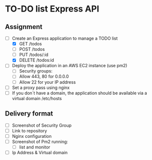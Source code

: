 # TO-DO list Express API

## Assignment

- [ ] Create an Express application to manage a TODO list
  - [X] GET     /todos
  - [ ] POST    /todos
  - [ ] PUT     /todos/:id
  - [X] DELETE  /todos:id
- [ ] Deploy the application in an AWS EC2 instance (use pm2)
  - [ ] Security groups:
  - [ ] Allow 443, 80 for 0.0.0.0
  - [ ] Allow 22 for your IP address
- [ ] Set a proxy pass using nginx
- [ ] If you don´t have a domain, the application should be available via a virtual domain /etc/hosts

## Delivery format

- [ ] Screenshot of Security Group
- [ ] Link to repository
- [ ] Nginx configuration
- [ ] Screenshot of Pm2 running:
  - [ ] list and monitor
- [ ] Ip Address & Virtual domain
